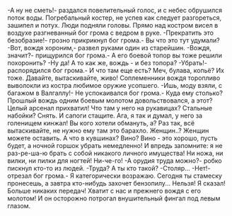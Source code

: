   -А ну не сметь!- раздался повелительный голос, и с небес обрушился поток воды. Погребальный костер, не успев как следует разгореться, зашипел и потух.
Люди подняли головы. Прямо над костром висел в воздухе разгневанный бог грома с ведром в руке.
-Прекратить это безобразие!- грозно прикрикнул бог грома.- Вы что это тут удумали?
-Вот, вождя хороним,- развел руками один из старейшин.
-Вождя, значит?- прищурился бог грома.- А его боевой топор вы тоже решили похоронить?
-Ну да! А то как же, вождь - и без топора?
-Убрать!- распорядился бог грома.- И что там еще есть? Меч, булава, копьё? Их тоже. Давайте, вытаскивайте, живо!
Соплеменники вождя торопливо выволокли из костра любимое оружие усопшего.
-Ишь, моду взяли, с багажом в Валгаллу!- Не успокаивался бог грома.- Куда ему столько? Прошлый вождь одним боевым молотом довольствовался, а этот? Целый арсенал прихватил! Что там у него на рукавицах? Стальные набойки? Снять. И сапоги стащите. Ага, я так и думал, у него за голенищем кинжал! Вы кого хотели обмануть, а? Раз так, всё вытаскивайте, не нужно ему там это барахло. Женщин..? Женщин можете оставить. А что в кувшинах? Вино? Вино - это хорошо, пусть будет, а ночной горшок убрать немедленно! И впредь запомните: я не раз-ре-ша-ю брать с собой никакого личного имущества! Ни ножа, ни вилки, ни пилки для ногтей! Ни-че-го!
-А орудия труда можно?- робко пискнул кто-то из людей.
-Труда? А ты кто такой?
-Столяр...
-Нет!- отрезал бог грома.- Я категорически возражаю. Сегодня ты стамеску пронесешь, а завтра кто-нибудь захочет бензопилу... Нельзя! Я сказал! Больше никаких передач! Хватит с нас и прежнего вождя с его молотом!
И он осторожно потрогал внушительный фингал под левым глазом.      